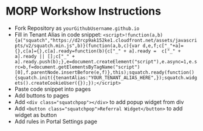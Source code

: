 # MORP Workshow Instructions

- Fork Repository as `yourGithubUsername.github.io`
- Fill in Tenant Alias in code snippet: 
```<script>!function(a,b){a("squatch","https://d2rcp9ak152ke1.cloudfront.net/assets/javascripts/v2/squatch.min.js",b)}(function(a,b,c){var d,e,f;c["_"+a]={},c[a]={},c[a].ready=function(b){c["_" + a].ready =  c["_" + a].ready || [];c["_" + a].ready.push(b);},e=document.createElement("script"),e.async=1,e.src=b,f=document.getElementsByTagName("script")[0],f.parentNode.insertBefore(e,f)},this);squatch.ready(function(){squatch.init({tenantAlias:"YOUR_TENANT_ALIAS_HERE",});squatch.widgets().createCookieUser({});});</script>```
- Paste code snippet into pages
- Add buttons to pages
 - Add `<div class="squatchpop"></div>` to add popup widget from div
 - Add `<button class="squatchpop">Referral Widget</button>` to add widget as button
- Add rules in Portal Settings page
